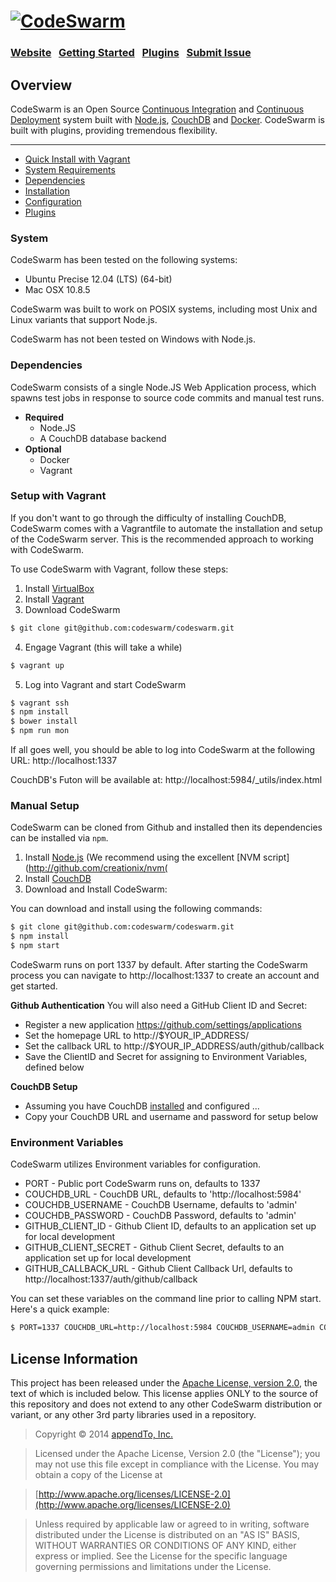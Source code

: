 <h1>
<a href="http://codeswarm.com"><img src="http://codeswarm.com/wp-content/uploads/2014/03/codeswarm-logo.png" title="CodeSwarm"/>
</h1>

### [Website](http://codeswarm.com/)  &nbsp; [Getting Started](http://github.com/codeswarm/codeswarm/#!get-started) &nbsp; [Plugins](https://github.com/codeswarm/codeswarm/#plugins) &nbsp; [Submit Issue](https://github.com/codeswarm/codeswarm/search?q=&type=Issues)

## Overview
CodeSwarm is an Open Source [Continuous Integration](http://en.wikipedia.org/wiki/Continuous_integration) and [Continuous Deployment](http://en.wikipedia.org/wiki/Continuous_deployment)
system built with [Node.js](http://nodejs.org), [CouchDB](http://couchdb.apache.org/) and [Docker](http://docker.io/).  CodeSwarm is built with plugins, providing tremendous flexibility.

---

* [Quick Install with Vagrant](#setup-with-vagrant)
* [System Requirements](#system)
* [Dependencies](#dependencies)
* [Installation](#setup)
* [Configuration](#environment-variables)
* [Plugins](#plugins)

### System

CodeSwarm has been tested on the following systems:

* Ubuntu Precise 12.04 (LTS) (64-bit)
* Mac OSX 10.8.5

CodeSwarm was built to work on POSIX systems, including most Unix and Linux variants that support Node.js.

CodeSwarm has not been tested on Windows with Node.js.

### Dependencies

CodeSwarm consists of a single Node.JS Web Application process, which spawns test jobs in response to source code commits and manual test runs.

* **Required**
	* Node.JS
	* A CouchDB database backend
* **Optional**
	* Docker
	* Vagrant

### Setup with Vagrant

If you don't want to go through the difficulty of installing CouchDB, CodeSwarm comes with a Vagrantfile to automate the installation and setup of the CodeSwarm server.  This is the recommended approach to working with CodeSwarm.

To use CodeSwarm with Vagrant, follow these steps:

1. Install [VirtualBox](http://virtualbox.org/wiki/Downloads)
2. Install [Vagrant](http://docs.vagrantup.com/v2/installation/)
3. Download CodeSwarm

```sh
$ git clone git@github.com:codeswarm/codeswarm.git
```

4. Engage Vagrant (this will take a while)

```sh
$ vagrant up
```
5. Log into Vagrant and start CodeSwarm
```sh
$ vagrant ssh
$ npm install
$ bower install
$ npm run mon
```

If all goes well, you should be able to log into CodeSwarm at the following URL:
http://localhost:1337

CouchDB's Futon will be available at:
http://localhost:5984/_utils/index.html

### Manual Setup

CodeSwarm can be cloned from Github and installed then its dependencies can be installed via `npm`.

1. Install [Node.js](http://nodejs.org/)  (We recommend using the excellent [NVM script](http://github.com/creationix/nvm(
2. Install [CouchDB](http://docs.couchdb.org/en/latest/install/index.html)
3. Download and Install CodeSwarm:

You can download and install using the following commands:

```sh
$ git clone git@github.com:codeswarm/codeswarm.git
$ npm install
$ npm start
```

CodeSwarm runs on port 1337 by default.  After starting the CodeSwarm process you can navigate to http://localhost:1337 to create an account and get started.

**Github Authentication**
You will also need a GitHub Client ID and Secret:

* Register a new application https://github.com/settings/applications
* Set the homepage URL to http://$YOUR_IP_ADDRESS/
* Set the callback URL to http://$YOUR_IP_ADDRESS/auth/github/callback
* Save the ClientID and Secret for assigning to Environment Variables, defined below

**CouchDB Setup**

* Assuming you have CouchDB [installed](http://wiki.apache.org/couchdb/Installing_on_OSX) and configured ...
* Copy your CouchDB URL and username and password for setup below

### Environment Variables

CodeSwarm utilizes Environment variables for configuration.  

* PORT - Public port CodeSwarm runs on, defaults to 1337
* COUCHDB_URL - CouchDB URL, defaults to 'http://localhost:5984'
* COUCHDB_USERNAME - CouchDB Username, defaults to 'admin'
* COUCHDB_PASSWORD - CouchDB Password, defaults to 'admin'
* GITHUB_CLIENT_ID - Github Client ID, defaults to an application set up for local development
* GITHUB_CLIENT_SECRET - Github Client Secret, defaults to an application set up for local development
* GITHUB_CALLBACK_URL - Github Client Callback Url, defaults to http://localhost:1337/auth/github/callback

You can set these variables on the command line prior to calling NPM start.  Here's a quick example:

```sh
$ PORT=1337 COUCHDB_URL=http://localhost:5984 COUCHDB_USERNAME=admin COUCHDB_PASSWORD=admin npm run start
```

## License Information

This project has been released under the [Apache License, version 2.0](http://www.apache.org/licenses/LICENSE-2.0.html), the text of which is included below. This license applies ONLY to the source of this repository and does not extend to any other CodeSwarm distribution or variant, or any other 3rd party libraries used in a repository. 

> Copyright © 2014 [appendTo, Inc.](http://appendto.com)

> Licensed under the Apache License, Version 2.0 (the "License");
   you may not use this file except in compliance with the License.
   You may obtain a copy of the License at

> [http://www.apache.org/licenses/LICENSE-2.0](http://www.apache.org/licenses/LICENSE-2.0)

>  Unless required by applicable law or agreed to in writing, software
   distributed under the License is distributed on an "AS IS" BASIS,
   WITHOUT WARRANTIES OR CONDITIONS OF ANY KIND, either express or implied.
   See the License for the specific language governing permissions and
   limitations under the License.